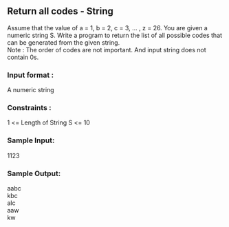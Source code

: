 ## Return all codes - String
Assume that the value of a = 1, b = 2, c = 3, ... , z = 26. You are given a numeric string S. Write a program to return the list of all possible codes that can be generated from the given string.<br/>
Note : The order of codes are not important. And input string does not contain 0s.
### Input format :
A numeric string
### Constraints :
1 <= Length of String S <= 10
### Sample Input:
1123
### Sample Output:
aabc <br/>
kbc <br/>
alc <br/>
aaw <br/>
kw <br/>